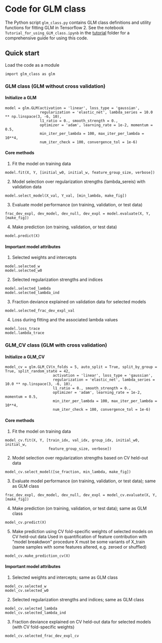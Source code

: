 # Code for GLM class
The Python script `glm_class.py` contains GLM class definitions and utility functions for fitting GLM in Tensorflow 2. See the notebook `Tutorial_for_using_GLM_class.ipynb` in the [tutorial](https://github.com/sytseng/GLM_Tensorflow_2/tree/main/tutorial) folder for a comprehensive guide for using this code.

## Quick start
Load the code as a module 
```
import glm_class as glm
```

### GLM class (GLM without cross validation)
#### Initialize a GLM
```
model = glm.GLM(activation = 'linear', loss_type = 'gaussian', 
                regularization = 'elastic_net', lambda_series = 10.0 ** np.linspace(3, -6, 10), 
                l1_ratio = 0., smooth_strength = 0., 
                optimizer = 'adam', learning_rate = 1e-2, momentum = 0.5, 
                min_iter_per_lambda = 100, max_iter_per_lambda = 10**4, 
                num_iter_check = 100, convergence_tol = 1e-6)
```

#### Core methods
1. Fit the model on training data
```
model.fit(X, Y, [initial_w0, initial_w, feature_group_size, verbose])
```

2. Model selection over regularization strengths (lambda_sereis) with validation data
```
model.select_model(X_val, Y_val, [min_lambda, make_fig])
```

3. Evaluate model performance (on training, validation, or test data)
```
frac_dev_expl, dev_model, dev_null, dev_expl = model.evaluate(X, Y, [make_fig])
```

4. Make prediction (on training, validation, or test data)
```
model.predict(X)
```

#### Important model attributes
1. Selected weights and intercepts
```
model.selected_w
model.selected_w0
```

2. Selected regularization strengths and indices
```
model.selected_lambda
model.selected_lambda_ind
```

3. Fraction deviance explained on validation data for selected models
```
model.selected_frac_dev_expl_val
```

4. Loss during fitting and the associated lambda values
```
model.loss_trace
model.lambda_trace
```

### GLM_CV class (GLM with cross validation)
#### Initialize a GLM_CV
```
model_cv = glm.GLM_CV(n_folds = 5, auto_split = True, split_by_group = True, split_random_state = 42,
                      activation = 'linear', loss_type = 'gaussian', 
                      regularization = 'elastic_net', lambda_series = 10.0 ** np.linspace(3, -6, 10), 
                      l1_ratio = 0., smooth_strength = 0., 
                      optimizer = 'adam', learning_rate = 1e-2, momentum = 0.5, 
                      min_iter_per_lambda = 100, max_iter_per_lambda = 10**4, 
                      num_iter_check = 100, convergence_tol = 1e-6)

```

#### Core methods
1. Fit the model on training data
```
model_cv.fit(X, Y, [train_idx, val_idx, group_idx, initial_w0, initial_w, 
                    feature_group_size, verbose])
```

2. Model selection over regularization strengths based on CV held-out data
```
model_cv.select_model([se_fraction, min_lambda, make_fig])
```

3. Evaluate model performance (on training, validation, or test data); same as GLM class
```
frac_dev_expl, dev_model, dev_null, dev_expl = model_cv.evaluate(X, Y, [make_fig])
```

4. Make prediction (on training, validation, or test data); same as GLM class
```
model_cv.predict(X)
```

5. Make prediction using CV fold-specific weights of selected models on CV held-out data
   Used in quantification of feature contribution with "model breakdwon" procedure
   X must be some variants of X_train (same samples with some features altered, e.g. zeroed or shuffled) 
```
model_cv.make_prediction_cv(X)
```


#### Important model attributes
1. Selected weights and intercepts; same as GLM class
```
model_cv.selected_w
model_cv.selected_w0
```

2. Selected regularization strengths and indices; same as GLM class
```
model_cv.selected_lambda
model_cv.selected_lambda_ind
```

3. Fraction deviance explained on CV held-out data for selected models (with CV fold-specific weights)
```
model_cv.selected_frac_dev_expl_cv
```
